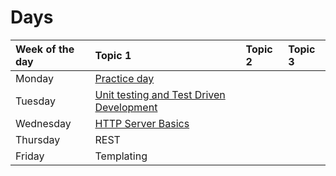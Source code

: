 # Days

| Week of the day | Topic 1                                         | Topic 2 | Topic 3 |
|:----------------|:------------------------------------------------|:--------|:--------|
| Monday          | [Practice day][0-1]                             |         |         |
| Tuesday         | [Unit testing and Test Driven Development][1-0] |         |         |
| Wednesday       | [HTTP Server Basics][2-0]                       |         |         |
| Thursday        | REST                                    |         |         |
| Friday          | Templating                              |         |         |

[0-1]: ./day-1/oop-practice.ipynb
[1-0]: ./day-2/
[2-0]: ./day-3/app/
[3-0]: #
[4-0]: #
